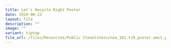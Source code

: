 ```yaml
---
title: Let's Recycle Right Poster
date: 2019-06-23
layout: file
description: ""
image: ""
variant: tiptap
file_url: /files/Resources/Public Cleanliness/nea_181_t19_poster_emct.pdf
---
```

